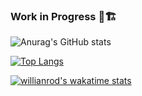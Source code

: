 ### Work in Progress 👷🏗️

<!--
**hubarthurcoelho/hubarthurcoelho** is a ✨ _special_ ✨ repository because its `README.md` (this file) appears on your GitHub profile.

Here are some ideas to get you started:

- 🔭 I’m currently working on ...
- 🌱 I’m currently learning ...
- 👯 I’m looking to collaborate on ...
- 🤔 I’m looking for help with ...
- 💬 Ask me about ...
- 📫 How to reach me: ...
- 😄 Pronouns: ...
- ⚡ Fun fact: ...
-->
![Anurag's GitHub stats](https://github-readme-stats.vercel.app/api?username=hubarthurcoelho&show_icons=true&theme=highcontrast)

[![Top Langs](https://github-readme-stats.vercel.app/api/top-langs/?username=hubarthurcoelho&layout=compact&theme=highcontrast)](https://github.com/anuraghazra/github-readme-stats)

[![willianrod's wakatime stats](https://github-readme-stats.vercel.app/api/wakatime?username=hubarthurcoelho&theme=highcontrast&hide=txt/last_year)](https://github.com/anuraghazra/github-readme-stats)
